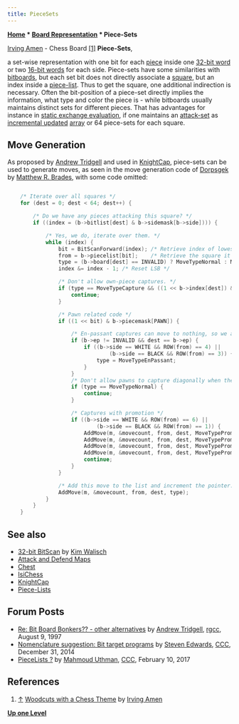 ```yaml
---
title: PieceSets
---
```

**[Home](Home "Home") \* [Board Representation](Board_Representation "Board Representation") \* Piece-Sets**



 [](http://www.irvingamen.com/works/Chessboard.htm) [Irving Amen](Category:Irving_Amen "Category:Irving Amen") - Chess Board <a id="cite-note-1" href="#cite-ref-1">[1]</a> 
**Piece-Sets**,  

a set-wise representation with one bit for each [piece](Pieces "Pieces") inside one [32-bit word](Double_Word "Double Word") or two [16-bit words](Word "Word") for each side. Piece-sets have some similarities with [bitboards](Bitboards "Bitboards"), but each set bit does not directly associate a [square](Squares "Squares"), but an index inside a [piece-list](Piece-Lists "Piece-Lists"). Thus to get the square, one additional indirection is necessary. Often the bit-position of a piece-set directly implies the information, what type and color the piece is - while bitboards usually maintains distinct sets for different pieces. That has advantages for instance in [static exchange evaluation](Static_Exchange_Evaluation "Static Exchange Evaluation"), if one maintains an [attack-set](Attack_and_Defend_Maps "Attack and Defend Maps") as [incremental updated](Incremental_Updates "Incremental Updates") [array](Array "Array") or 64 piece-sets for each square. 



## Move Generation


As proposed by [Andrew Tridgell](Andrew_Tridgell "Andrew Tridgell") and used in [KnightCap](KnightCap "KnightCap"), piece-sets can be used to generate moves, as seen in the move generation code of [Dorpsgek](Dorpsgek "Dorpsgek") by [Matthew R. Brades](Matthew_R._Brades "Matthew R. Brades"), with some code omitted:




```C++

    /* Iterate over all squares */
    for (dest = 0; dest < 64; dest++) {

        /* Do we have any pieces attacking this square? */
        if ((index = (b->bitlist[dest] & b->sidemask[b->side]))) {

            /* Yes, we do, iterate over them. */
            while (index) {
                bit = BitScanForward(index); /* Retrieve index of lowest attacker. */
                from = b->piecelist[bit];    /* Retrieve the square it is on. */
                type = (b->board[dest] == INVALID) ? MoveTypeNormal : MoveTypeCapture; /* Check if capture */
                index &= index - 1; /* Reset LSB */

                /* Don't allow own-piece captures. */
                if (type == MoveTypeCapture && ((1 << b->index[dest]) & b->sidemask[b->side])) {
                    continue;
                }

                /* Pawn related code */
                if ((1 << bit) & b->piecemask[PAWN]) {

                    /* En-passant captures can move to nothing, so we avoid skipping them */
                    if (b->ep != INVALID && dest == b->ep) {
                        if ((b->side == WHITE && ROW(from) == 4) ||
                                (b->side == BLACK && ROW(from) == 3)) {
                            type = MoveTypeEnPassant;
                        }
                    }
                    /* Don't allow pawns to capture diagonally when there is nothing to capture. */
                    if (type == MoveTypeNormal) {
                        continue;
                    }

                    /* Captures with promotion */
                    if ((b->side == WHITE && ROW(from) == 6) ||
                            (b->side == BLACK && ROW(from) == 1)) {
                        AddMove(m, &movecount, from, dest, MoveTypePromotionKnight);
                        AddMove(m, &movecount, from, dest, MoveTypePromotionBishop);
                        AddMove(m, &movecount, from, dest, MoveTypePromotionRook);
                        AddMove(m, &movecount, from, dest, MoveTypePromotionQueen);
                        continue;
                    }
                }

                /* Add this move to the list and increment the pointer. */
                AddMove(m, &movecount, from, dest, type);
            }
        }
    }

```

## See also


* [32-bit BitScan](Kim_Walisch#Bitscan "Kim Walisch") by [Kim Walisch](Kim_Walisch "Kim Walisch")
* [Attack and Defend Maps](Attack_and_Defend_Maps "Attack and Defend Maps")
* [Chest](Chest "Chest")
* [IsiChess](IsiChess "IsiChess")
* [KnightCap](KnightCap "KnightCap")
* [Piece-Lists](Piece-Lists "Piece-Lists")


## Forum Posts


* [Re: Bit Board Bonkers?? - other alternatives](https://groups.google.com/group/rec.games.chess.computer/msg/4d6c328e8e8e0cd4) by [Andrew Tridgell](Andrew_Tridgell "Andrew Tridgell"), [rgcc](Computer_Chess_Forums "Computer Chess Forums"), August 9, 1997
* [Nomenclature suggestion: Bit target programs](http://www.talkchess.com/forum/viewtopic.php?t=54810) by [Steven Edwards](Steven_Edwards "Steven Edwards"), [CCC](CCC "CCC"), December 31, 2014
* [PieceLists ?](http://www.talkchess.com/forum/viewtopic.php?t=63126) by [Mahmoud Uthman](index.php?title=Mahmoud_Uthman&action=edit&redlink=1 "Mahmoud Uthman (page does not exist)"), [CCC](CCC "CCC"), February 10, 2017


## References


1. <a id="cite-ref-1" href="#cite-note-1">↑</a> [Woodcuts with a Chess Theme](http://www.irvingamen.com/woodcutChess.htm) by [Irving Amen](Category:Irving_Amen "Category:Irving Amen")

**[Up one Level](Board_Representation "Board Representation")**







 
